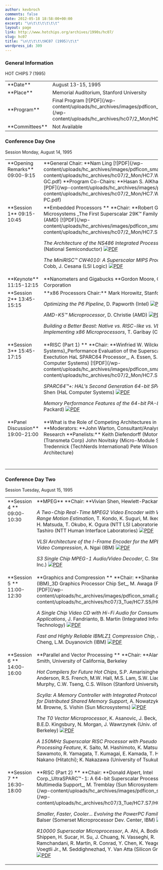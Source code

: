 ```yaml
---
author: kevbroch
comments: false
date: 2012-05-18 18:58:00+00:00
excerpt: "\n\t\t\t\t\t\t"
layout: page
link: http://www.hotchips.org/archives/1990s/hc07/
slug: hc07
title: "\n\t\t\t\tHC07 (1995)\t\t"
wordpress_id: 309
---
```



				

### General Information


<table style="width: 100%;" >
<tbody >
<tr >
HOT CHIPS 7 (1995)
</tr>
<tr >

<td width="20%" >**Date**
</td>

<td >August 13-15, 1995
</td>
</tr>
<tr >

<td >**Place**
</td>

<td >Memorial Auditorium, Stanford University
</td>
</tr>
<tr >

<td >**Program**
</td>

<td >Final Program [![PDF](/wp-content/uploads/hc_archives/images/pdficon_small.gif)](/wp-content/uploads/hc_archives/hc07/2_Mon/HC7.Program.pdf)
</td>
</tr>
<tr >

<td >**Committees**
</td>

<td >Not Available
</td>
</tr>
</tbody>
</table>


### 




### Conference Day One


<table style="width: 100%;" >
<tbody >
<tr >
Session
Monday, August 14, 1995
</tr>
<tr valign="top" >

<td >**Opening Remarks**
09:00-9:15
</td>

<td >**General Chair: **Nam Ling [![PDF](/wp-content/uploads/hc_archives/images/pdficon_small.gif)](/wp-content/uploads/hc_archives/hc07/2_Mon/HC7.Welcome/HC7.Welcome-GC.pdf)
**Program Co-Chairs: **Hasan S. AlKhatib, Norman P. Jouppi [![PDF](/wp-content/uploads/hc_archives/images/pdficon_small.gif)](/wp-content/uploads/hc_archives/hc07/2_Mon/HC7.Welcome/HC7.Welcome-PC.pdf)
</td>
</tr>
<tr valign="top" >

<td >**Session 1**
09:15-10:45
</td>

<td >**Embedded Processors **
**Chair: **Robert Garner, Sun Microsystems
_The First Superscalar 29K™ Family Member_, B. McMinn (AMD) [![PDF](/wp-content/uploads/hc_archives/images/pdficon_small.gif)](/wp-content/uploads/hc_archives/hc07/2_Mon/HC7.S1/HC7.1.1.pdf)

_The Architecture of the NS486 Integrated Processor_, M. D. Nemirovsky (National Semiconductor) [![PDF](/wp-content/uploads/hc_archives/images/pdficon_small.gif)](/wp-content/uploads/hc_archives/hc07/2_Mon/HC7.S1/HC7.1.2.pdf)

_The MiniRISC™ CW4010: A Superscalar MIPS Processor ASIC Core_, P. Cobb, J. Cesana (LSI Logic) [![PDF](/wp-content/uploads/hc_archives/images/pdficon_small.gif)](/wp-content/uploads/hc_archives/hc07/2_Mon/HC7.S1/HC7.1.3.pdf)
</td>
</tr>
<tr valign="top" >

<td height="42" >**Keynote**
11:15-12:15
</td>

<td >**Nanometers and Gigabucks                                                                                                                                                                                                          
**Gordon Moore, Chairman, Intel Corporation
</td>
</tr>
<tr valign="top" >

<td height="154" >**Session 2**
13:45-15:15
</td>

<td >**x86 Processors                                                                                                                                                                                                                    
Chair:** Mark Horowitz, Stanford University 

_Optimizing the P6 Pipeline_, D. Papworth (Intel) [![PDF](/wp-content/uploads/hc_archives/images/pdficon_small.gif)](/wp-content/uploads/hc_archives/hc07/2_Mon/HC7.S2/HC7.2.1.pdf)

_AMD-K5™ Microprocessor_, D. Christie (AMD) [![PDF](/wp-content/uploads/hc_archives/images/pdficon_small.gif)](/wp-content/uploads/hc_archives/hc07/2_Mon/HC7.S2/HC7.2.2.pdf)

_Building a Better Beast: Native vs. RISC-like vs. VLIW Methods of Implementing x86 Microprocessors_, T. Garibay (Cyrix) [![PDF](/wp-content/uploads/hc_archives/images/pdficon_small.gif)](/wp-content/uploads/hc_archives/hc07/2_Mon/HC7.S2/HC7.2.3.pdf)
</td>
</tr>
<tr valign="top" >

<td >**Session 3**
15:45-17:15
</td>

<td >**RISC (Part 1) **
**Chair: **Winfried W. Wilcke (HaL Computer Systems)_Performance Evaluation of the Superscalar Speculative Exectution HaL SPARC64 Processor_, A. Essen, S. Goldstein (HaL Computer Systems) [![PDF](/wp-content/uploads/hc_archives/images/pdficon_small.gif)](/wp-content/uploads/hc_archives/hc07/2_Mon/HC7.S3/HC7.3.1.pdf)

_SPARC64™+: HAL's Second Generation 64-bit SPARC Processor_, G.W. Shen (HaL Computer Systems) [![PDF](/wp-content/uploads/hc_archives/images/pdficon_small.gif)](/wp-content/uploads/hc_archives/hc07/2_Mon/HC7.S3/HC7.3.2.pdf)

_Memory Performance Features of the 64-bit PA-8000_, B. Naas (Hewlett-Packard) [![PDF](/wp-content/uploads/hc_archives/images/pdficon_small.gif)](/wp-content/uploads/hc_archives/hc07/2_Mon/HC7.S3/HC7.3.3.pdf)
</td>
</tr>
<tr valign="top" >

<td height="166" >**Panel Discussion**
19:00-21:00
</td>

<td >**What is the Role of Competing Architectures in an x86 World Order? **
**Moderators: **John Warton, Consultant/Analyst, Applications Research
**Panelists:**
Keith Diefendorff (Motorola)
David Ditzel (Transmeta Corp)
John Novitsky (Micro-Module Systems)
Nick Tredennick (TechNerds International)
Pete Wilson (Microsystems Architecture)
</td>
</tr>
</tbody>
</table>



### Conference Day Two


<table style="width: 100%;" >
<tbody >
<tr >
Session
Tuesday, August 15, 1995
</tr>
<tr valign="top" >

<td >**Session 4 **
09:00-10:30
</td>

<td >**MPEG**
**Chair: **Vivian Shen, Hewlett-Packard 

_A Two-Chip Real-Time MPEG2 Video Encoder with Wide Range Motion Estimation_, T. Kondo, K. Suguri, M. Ikeda, T. Abe, H. Matsuda, T. Okubo, K. Ogura (NTT LSI Laboratories); Y. Tashiro (NTT Human Interface Laboratories) [![PDF](/wp-content/uploads/hc_archives/images/pdficon_small.gif)](/wp-content/uploads/hc_archives/hc07/3_Tue/HC7.S4/HC7.4.1.pdf)

_VLSI Architecture of the I-Frame Encoder for the MPEG-2 Video Compression_, A. Ngai (IBM) [![PDF](/wp-content/uploads/hc_archives/images/pdficon_small.gif)](/wp-content/uploads/hc_archives/hc07/3_Tue/HC7.S4/HC7.4.2.pdf)

_S3 Single Chip MPEG-1 Audio/Video Decoder_, C. Steams (S3 Inc.) [![PDF](/wp-content/uploads/hc_archives/images/pdficon_small.gif)](/wp-content/uploads/hc_archives/hc07/3_Tue/HC7.S4/HC7.4.3.pdf)
</td>
</tr>
<tr valign="top" >

<td >**Session 5 **
11:00-12:30
</td>

<td >**Graphics and Compression **
**Chair: **Shanker Singh (IBM)_3D Graphics Processor Chip Set_, M. Awaga (Fujitsu) [![PDF](/wp-content/uploads/hc_archives/images/pdficon_small.gif)](/wp-content/uploads/hc_archives/hc07/3_Tue/HC7.S5/HC7.5.1.pdf)

_A Single Chip Video CD with Hi-Fi Audio for Consumer Applications_, J. Fandrianto, B. Martin (Integrated Information Technology) [![PDF](/wp-content/uploads/hc_archives/images/pdficon_small.gif)](/wp-content/uploads/hc_archives/hc07/3_Tue/HC7.S5/HC7.5.2.pdf)

_Fast and Highly Reliable IBMLZ1 Compression Chip_, J.M. Cheng, L.M. Duyanovich (IBM) [![PDF](/wp-content/uploads/hc_archives/images/pdficon_small.gif)](/wp-content/uploads/hc_archives/hc07/3_Tue/HC7.S5/HC7.5.3.pdf)
</td>
</tr>
<tr valign="top" >

<td >**Session 6 **
14:00-16:00
</td>

<td >**Parallel and Vector Processing **
**Chair: **Alan Jay Smith, University of California, Berkeley 

_Hot Compilers for Future Hot Chips_, S.P. Amarisinghe, J.A. Anderson, R.S. French, M.W. Hall, M.S. Lam, S.W. Liao, B.R. Murphy, C.W. Tseng, C.S. Wilson (Stanford University) [![PDF](/wp-content/uploads/hc_archives/images/pdficon_small.gif)](/wp-content/uploads/hc_archives/hc07/3_Tue/HC7.S6/HC7.6.1.pdf)

_Scylla: A Memory Controller with Integrated Protocol Engines for Distributed Shared Memory Support_, A. Nowatzyk, G. Aybay, M. Browne, S. Vishin (Sun Microsystems) [![PDF](/wp-content/uploads/hc_archives/images/pdficon_small.gif)](/wp-content/uploads/hc_archives/hc07/3_Tue/HC7.S6/HC7.6.2.pdf)

_The T0 Vector Microprocessor_, K. Asanovic, J. Beck, B. Irissou, B.E.D. Kingsbury, N. Morgan, J. Wawrzynek (Univ. of California, Berkeley) [![PDF](/wp-content/uploads/hc_archives/images/pdficon_small.gif)](/wp-content/uploads/hc_archives/hc07/3_Tue/HC7.S6/HC7.6.3.pdf)

_A 150MHz Superscalar RISC Processor with Pseudo Vector Processing Feature_, K. Saito, M. Hashimoto, K. Matsubara, H. Sawamoto, R. Yamagata, T. Kumagai, E. Kamada, T. Hotta, T. Nakano (Hitatchi); K. Nakazawa (University of Tsukuba) [![PDF](/wp-content/uploads/hc_archives/images/pdficon_small.gif)](/wp-content/uploads/hc_archives/hc07/3_Tue/HC7.S6/HC7.6.4.pdf)
</td>
</tr>
<tr valign="top" >

<td >**Session 7 **
16:30-18:00
</td>

<td >**RISC (Part 2) **
**Chair: **Donald Alpert, Intel Corp._UltraSPARC™-1: A 64-bit Superscalar Processor with Multimedia Support_, M. Tremblay (Sun Microsystems) [![PDF](/wp-content/uploads/hc_archives/images/pdficon_small.gif)](/wp-content/uploads/hc_archives/hc07/3_Tue/HC7.S7/HC7.7.1.pdf)

_Smaller, Faster, Cooler... Evolving the PowerPC Family_, D. Balser (Somerset Microprocessor Dev. Center, IBM) [![PDF](/wp-content/uploads/hc_archives/images/pdficon_small.gif)](/wp-content/uploads/hc_archives/hc07/3_Tue/HC7.S7/HC7.7.3.pdf)

_R10000 Superscalar Microprocessor_, A. Ahi, A. Bodica, G. Shippen, H. Sucar, H. Su, J. Chuang, N. Vasseghi, R. Ramchandani, R. Martin, R. Conrad, Y. Chen, K. Yeager, W. Voegtli Jr., M. Seddighnezhad, Y. Van Atta (Silicon Graphics) [![PDF](/wp-content/uploads/hc_archives/images/pdficon_small.gif)](/wp-content/uploads/hc_archives/hc07/3_Tue/HC7.S7/HC7.7.4.pdf)
</td>
</tr>
</tbody>
</table>









		
